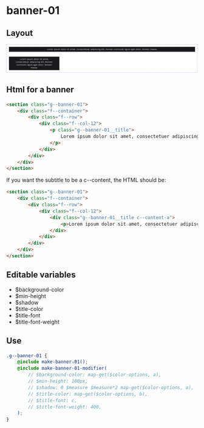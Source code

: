 # banner-01

## Layout

![alt text][banner-01]

[banner-01]: /src/img/global-components/banner/banner-01.png

## Html for a banner

```html
<section class="g--banner-01">
    <div class="f--container">
        <div class="f--row">
            <div class="f--col-12">
                <p class="g--banner-01__title">
                    Lorem ipsum dolor sit amet, consectetuer adipiscing elit. Aenean commodo ligula eget dolor. Aenean massa.
                </p>
            </div>
        </div>
    </div>
</section>
```

If you want the subtitle to be a c--content, the HTML should be:

```html
<section class="g--banner-01">
    <div class="f--container">
        <div class="f--row">
            <div class="f--col-12">
                <div class="g--banner-01__title c--content-a">
                    <p>Lorem ipsum dolor sit amet, consectetuer adipiscing elit. Aenean commodo ligula eget dolor. Aenean massa.</p>
                </div>
            </div>
        </div>
    </div>
</section>
```

## Editable variables

- $background-color
- $min-height
- $shadow
- $title-color
- $title-font
- $title-font-weight

## Use

```scss
.g--banner-01 {
    @include make-banner-01();
    @include make-banner-01-modifier(
        // $background-color: map-get($color-options, a),
        // $min-height: 100px,
        // $shadow: 0 $measure $measure*2 map-get($color-options, a),
        // $title-color: map-get($color-options, b),
        // $title-font: c,
        // $title-font-weight: 400,
    );
}
```
